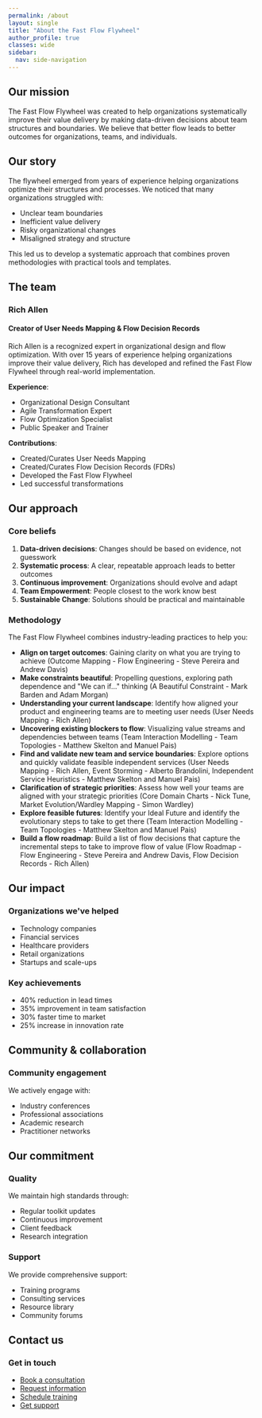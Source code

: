 ```yaml
---
permalink: /about
layout: single
title: "About the Fast Flow Flywheel"
author_profile: true
classes: wide
sidebar:
  nav: side-navigation
---
```


## Our mission

The Fast Flow Flywheel was created to help organizations systematically improve their value delivery by making data-driven decisions about team structures and boundaries. We believe that better flow leads to better outcomes for organizations, teams, and individuals.

## Our story

The flywheel emerged from years of experience helping organizations optimize their structures and processes. We noticed that many organizations struggled with:

- Unclear team boundaries
- Inefficient value delivery
- Risky organizational changes
- Misaligned strategy and structure

This led us to develop a systematic approach that combines proven methodologies with practical tools and templates.

## The team

### Rich Allen

#### Creator of User Needs Mapping & Flow Decision Records

Rich Allen is a recognized expert in organizational design and flow optimization. With over 15 years of experience helping organizations improve their value delivery, Rich has developed and refined the Fast Flow Flywheel through real-world implementation.

**Experience**:

- Organizational Design Consultant
- Agile Transformation Expert
- Flow Optimization Specialist
- Public Speaker and Trainer

**Contributions**:

- Created/Curates User Needs Mapping
- Created/Curates Flow Decision Records (FDRs)
- Developed the Fast Flow Flywheel
- Led successful transformations

## Our approach

### Core beliefs

1. **Data-driven decisions**: Changes should be based on evidence, not guesswork
2. **Systematic process**: A clear, repeatable approach leads to better outcomes
3. **Continuous improvement**: Organizations should evolve and adapt
4. **Team Empowerment**: People closest to the work know best
5. **Sustainable Change**: Solutions should be practical and maintainable

### Methodology

The Fast Flow Flywheel combines industry-leading practices to help you:

- **Align on target outcomes**: Gaining clarity on what you are trying to achieve (Outcome Mapping - Flow Engineering - Steve Pereira and Andrew Davis)
- **Make constraints beautiful**: Propelling questions, exploring path dependence and "We can if..." thinking (A Beautiful Constraint - Mark Barden and Adam Morgan)
- **Understanding your current landscape**: Identify how aligned your product and engineering teams are to meeting user needs (User Needs Mapping - Rich Allen)
- **Uncovering existing blockers to flow**: Visualizing value streams and dependencies between teams (Team Interaction Modelling - Team Topologies - Matthew Skelton and Manuel Pais)
- **Find and validate new team and service boundaries**: Explore options and quickly validate feasible independent services (User Needs Mapping - Rich Allen, Event Storming - Alberto Brandolini, Independent Service Heuristics - Matthew Skelton and Manuel Pais)
- **Clarification of strategic priorities**:  Assess how well your teams are aligned with your strategic priorities (Core Domain Charts - Nick Tune, Market Evolution/Wardley Mapping - Simon Wardley)
- **Explore feasible futures**: Identify your Ideal Future and identify the evolutionary steps to take to get there (Team Interaction Modelling - Team Topologies - Matthew Skelton and Manuel Pais)
- **Build a flow roadmap**: Build a list of flow decisions that capture the incremental steps to take to improve flow of value (Flow Roadmap - Flow Engineering - Steve Pereira and Andrew Davis, Flow Decision Records - Rich Allen)

## Our impact

### Organizations we've helped

- Technology companies
- Financial services
- Healthcare providers
- Retail organizations
- Startups and scale-ups

### Key achievements

- 40% reduction in lead times
- 35% improvement in team satisfaction
- 30% faster time to market
- 25% increase in innovation rate

## Community & collaboration

### Community engagement

We actively engage with:

- Industry conferences
- Professional associations
- Academic research
- Practitioner networks

## Our commitment

### Quality

We maintain high standards through:

- Regular toolkit updates
- Continuous improvement
- Client feedback
- Research integration

### Support

We provide comprehensive support:

- Training programs
- Consulting services
- Resource library
- Community forums

## Contact us

### Get in touch

- [Book a consultation](/contact)
- [Request information](/contact)
- [Schedule training](/contact)
- [Get support](/contact)
